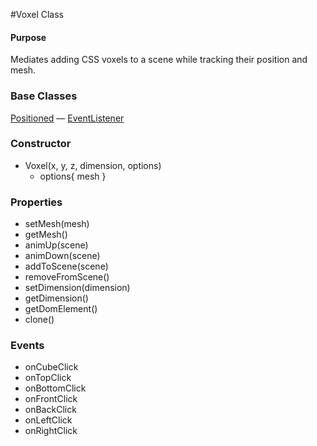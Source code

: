 #Voxel Class

#### Purpose ####

Mediates adding CSS voxels to a scene while tracking their position and mesh.


### Base Classes ###

[Positioned](../Interfaces/Positioned.md) — [EventListener](../Interfaces/EventListener.md)


### Constructor ###

* Voxel(x, y, z, dimension, options)
  * options{ mesh }


### Properties ###

* setMesh(mesh)
* getMesh()
* animUp(scene)
* animDown(scene)
* addToScene(scene)
* removeFromScene()
* setDimension(dimension)
* getDimension()
* getDomElement()
* clone()


### Events ###

* onCubeClick
* onTopClick
* onBottomClick
* onFrontClick
* onBackClick
* onLeftClick
* onRightClick